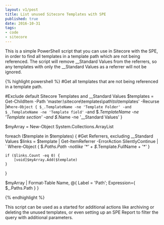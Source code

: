 ```yaml
---
layout: v1/post
title: List unused Sitecore Templates with SPE
published: true
date: 2016-10-31
tags:
- code
- sitecore
---
```


This is a simple PowerShell script that you can use in Sitecore with the SPE, in order to find all templates in a template path which are not being referenced. The script will remove __Standard Values from the referrers, so any templates with only the __Standard Values as a referrer will not be ignored.

{% highlight powershell %}
#Get all templates that are not being referenced in a template path.

#Exclude default Sitecore Templates and __Standard Values
$templates = Get-ChildItem -Path 'master:\sitecore\templates\path\to\templates' -Recurse |`
    Where-Object { $_.TemplateName -ne 'Template Folder' -and $_.TemplateName -ne 'Template field' `
        -and $_.TemplateName -ne 'Template section' -and $_.Name -ne '__Standard Values' }

$myArray = New-Object System.Collections.ArrayList

foreach ($template in $templates) {
    #Get Referrers, excluding __Standard Values
    $links = $template | Get-ItemReferrer -ErrorAction SilentlyContinue | `
        Where-Object { $_.Paths.Path -notlike '*' + $_.Template.FullName + '*' }
    
    if ($links.Count -eq 0) {
        [void]$myArray.Add($template)
    }
}
    
$myArray | Format-Table Name, @{ Label = 'Path'; Expression={ $_.Paths.Path } }

{% endhighlight %}

This script can be used as a started for additional actions like archiving or deleting the unused templates, or even setting up an SPE Report to filter the query with additional parameters.


